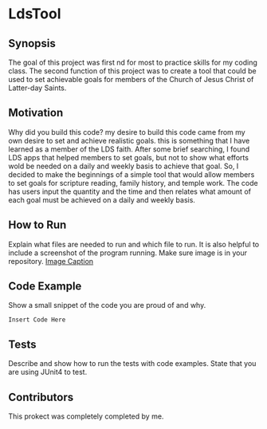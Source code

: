 # LdsTool

## Synopsis
The goal of this project was first nd for most to practice skills for my coding class. The second function of this project was to create
a tool that could be used to set achievable goals for members of the Church of Jesus Christ of Latter-day Saints.

## Motivation
Why did you build this code?
my desire to build this code came from my own desire to set and achieve realistic goals. this is something that I have learned as a 
member of the LDS faith. After some brief searching, I found LDS apps that helped members to set goals, but not to show what efforts
wold be needed on a daily and weekly basis to achieve that goal. So, I decided to make the beginnings of a simple tool that would allow 
members to set goals for scripture reading, family history, and temple work. The code has users input the quantity and the time and then
relates what amount of each goal must be achieved on a daily and weekly basis.

## How to Run
Explain what files are needed to run and which file to run. It is also helpful to include a screenshot of the program running. Make sure image is in your repository.
[Image Caption](image.png)

## Code Example
Show a small snippet of the code you are proud of and why.
```
Insert Code Here
```

## Tests
Describe and show how to run the tests with code examples. State that you are using JUnit4 to test.

## Contributors
This prokect was completely completed by me.
